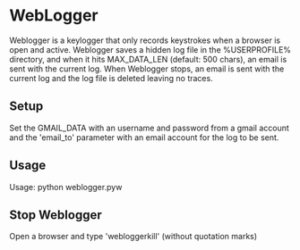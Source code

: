 # WebLogger

Weblogger is a keylogger that only records keystrokes when a browser is open and active. 
Weblogger saves a hidden log file in the %USERPROFILE% directory, and when it hits 
MAX_DATA_LEN (default: 500 chars), an email is sent with the current log.
When Weblogger stops, an email is sent with the current log and the log file is deleted leaving no traces.

## Setup

Set the GMAIL_DATA with an username and password from a gmail account and the 'email_to' parameter
with an email account for the log to be sent.

## Usage

Usage: python weblogger.pyw

## Stop Weblogger

Open a browser and type 'webloggerkill' (without quotation marks)

